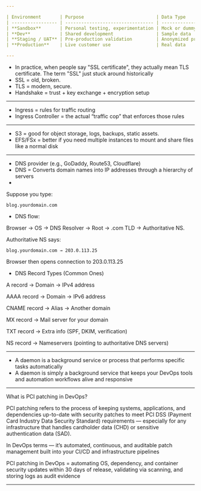 ```yaml
---

| Environment       | Purpose                           | Data Type                  | Persistence |
| ----------------- | --------------------------------- | -------------------------- | ----------- |
| **Sandbox**       | Personal testing, experimentation | Mock or dummy              | Short-lived |
| **Dev**           | Shared development                | Sample data                | Long-lived  |
| **Staging / UAT** | Pre-production validation         | Anonymized production data | Long-lived  |
| **Production**    | Live customer use                 | Real data                  | Permanent   |

---
```

- In practice, when people say "SSL certificate", they actually mean TLS certificate. The term "SSL" just stuck around historically
- SSL = old, broken.
- TLS = modern, secure.
- Handshake = trust + key exchange + encryption setup

---

- Ingress = rules for traffic routing
- Ingress Controller = the actual “traffic cop” that enforces those rules
---
- S3 = good for object storage, logs, backups, static assets.
- EFS/FSx = better if you need multiple instances to mount and share files like a normal disk
---
- DNS provider (e.g., GoDaddy, Route53, Cloudflare)
- DNS = Converts domain names into IP addresses through a hierarchy of servers
- 
Suppose you type:
```
blog.yourdomain.com
```

- DNS flow:

Browser → OS → DNS Resolver → Root → .com TLD → Authoritative NS.

Authoritative NS says:
```
blog.yourdomain.com → 203.0.113.25
```

Browser then opens connection to 203.0.113.25

- DNS Record Types (Common Ones)

A record → Domain → IPv4 address

AAAA record → Domain → IPv6 address

CNAME record → Alias → Another domain

MX record → Mail server for your domain

TXT record → Extra info (SPF, DKIM, verification)

NS record → Nameservers (pointing to authoritative DNS servers)

---
- A daemon is a background service or process that performs specific tasks automatically
- A daemon is simply a background service that keeps your DevOps tools and automation workflows alive and responsive
---
What is PCI patching in DevOps?

PCI patching refers to the process of keeping systems, applications, and dependencies up-to-date with security patches to meet PCI DSS (Payment Card Industry Data Security Standard) requirements — especially for any infrastructure that handles cardholder data (CHD) or sensitive authentication data (SAD).

In DevOps terms — it’s automated, continuous, and auditable patch management built into your CI/CD and infrastructure pipelines

PCI patching in DevOps = automating OS, dependency, and container security updates within 30 days of release, validating via scanning, and storing logs as audit evidence

---

